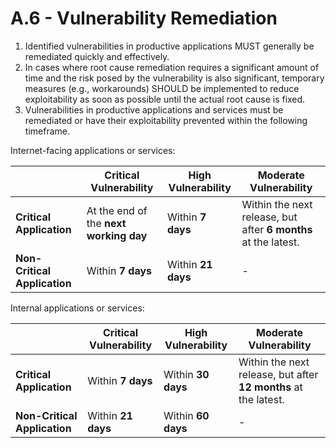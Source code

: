 # A.6 - Vulnerability Remediation

1. Identified vulnerabilities in productive applications MUST generally be remediated quickly and effectively.
2. In cases where root cause remediation requires a significant amount of time and the risk posed by the vulnerability is also significant, temporary measures (e.g., workarounds) SHOULD be implemented to reduce exploitability as soon as possible until the actual root cause is fixed.
3. Vulnerabilities in productive applications and services must be remediated or have their exploitability prevented within the following timeframe.

Internet-facing applications or services:

| | **Critical Vulnerability** | **High Vulnerability**  | **Moderate Vulnerability**  |
| ------------- | ------------- | ------------- | ------------- |
| **Critical Application** | At the end of the **next working day** |  Within **7 days** | Within the next release, but after **6 months** at the latest. |
| **Non-Critical Application** | Within **7 days**  | Within **21 days** | - |

Internal applications or services:

| | **Critical Vulnerability**  | **High Vulnerability** | **Moderate Vulnerability** |
| -------------| ------------- | ------------- | ------------- |
| **Critical Application** | Within **7 days**  | Within **30 days**  | Within the next release, but after **12 months** at the latest. |
| **Non-Critical Application**| Within **21 days**  | Within **60 days**  | - |
